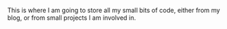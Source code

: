 This is where I am going to store all my small bits of code, either from my blog, or from small projects I am involved in.